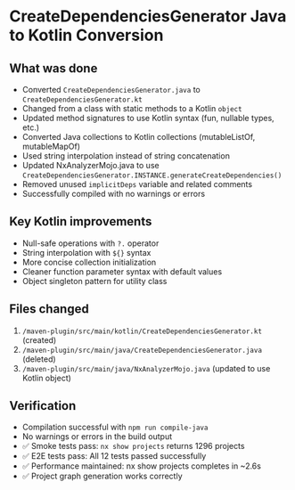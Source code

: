 # CreateDependenciesGenerator Java to Kotlin Conversion

## What was done
- Converted `CreateDependenciesGenerator.java` to `CreateDependenciesGenerator.kt`
- Changed from a class with static methods to a Kotlin `object`
- Updated method signatures to use Kotlin syntax (fun, nullable types, etc.)
- Converted Java collections to Kotlin collections (mutableListOf, mutableMapOf)
- Used string interpolation instead of string concatenation
- Updated NxAnalyzerMojo.java to use `CreateDependenciesGenerator.INSTANCE.generateCreateDependencies()`
- Removed unused `implicitDeps` variable and related comments
- Successfully compiled with no warnings or errors

## Key Kotlin improvements
- Null-safe operations with `?.` operator
- String interpolation with `${}` syntax  
- More concise collection initialization
- Cleaner function parameter syntax with default values
- Object singleton pattern for utility class

## Files changed
1. `/maven-plugin/src/main/kotlin/CreateDependenciesGenerator.kt` (created)
2. `/maven-plugin/src/main/java/CreateDependenciesGenerator.java` (deleted)
3. `/maven-plugin/src/main/java/NxAnalyzerMojo.java` (updated to use Kotlin object)

## Verification
- Compilation successful with `npm run compile-java`
- No warnings or errors in the build output
- ✅ Smoke tests pass: `nx show projects` returns 1296 projects
- ✅ E2E tests pass: All 12 tests passed successfully
- ✅ Performance maintained: nx show projects completes in ~2.6s
- ✅ Project graph generation works correctly